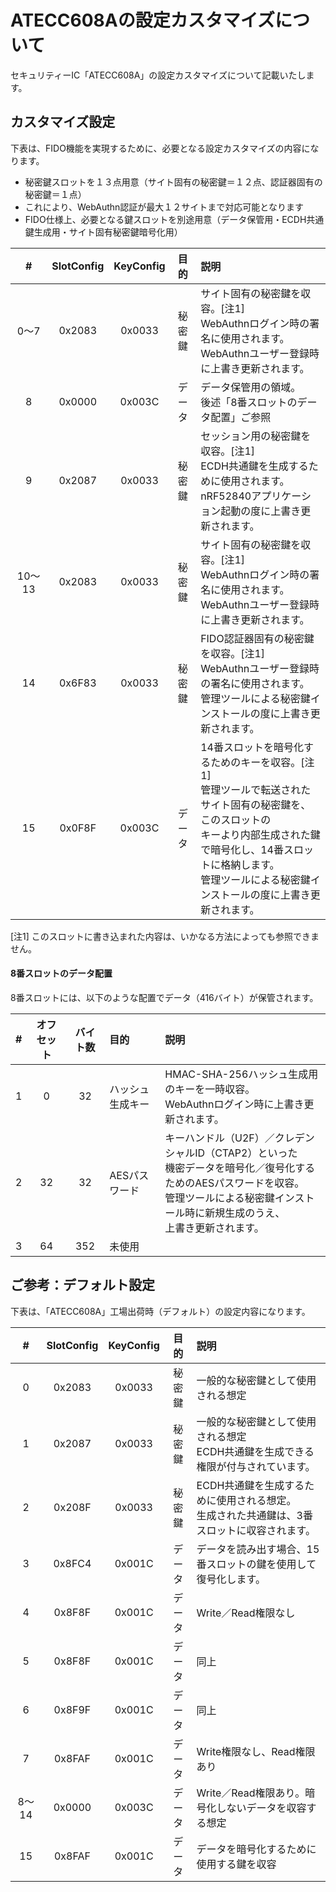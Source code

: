 # ATECC608Aの設定カスタマイズについて

セキュリティーIC「ATECC608A」の設定カスタマイズについて記載いたします。

## カスタマイズ設定

下表は、FIDO機能を実現するために、必要となる設定カスタマイズの内容になります。

- 秘密鍵スロットを１３点用意（サイト固有の秘密鍵＝１２点、認証器固有の秘密鍵＝１点）
- これにより、WebAuthn認証が最大１２サイトまで対応可能となります
- FIDO仕様上、必要となる鍵スロットを別途用意（データ保管用・ECDH共通鍵生成用・サイト固有秘密鍵暗号化用）

| # |SlotConfig|KeyConfig| 目的 |説明|
|:---:|:---:|:---:|:---:|:---|
|0〜7|0x2083|0x0033|秘密鍵|サイト固有の秘密鍵を収容。[注1]<br>WebAuthnログイン時の署名に使用されます。<br>WebAuthnユーザー登録時に上書き更新されます。|
|8|0x0000|0x003C|データ|データ保管用の領域。<br>後述「8番スロットのデータ配置」ご参照|
|9|0x2087|0x0033|秘密鍵|セッション用の秘密鍵を収容。[注1]<br>ECDH共通鍵を生成するために使用されます。<br>nRF52840アプリケーション起動の度に上書き更新されます。|
|10〜13|0x2083|0x0033|秘密鍵|サイト固有の秘密鍵を収容。[注1]<br>WebAuthnログイン時の署名に使用されます。<br>WebAuthnユーザー登録時に上書き更新されます。|
|14|0x6F83|0x0033|秘密鍵|FIDO認証器固有の秘密鍵を収容。[注1]<br>WebAuthnユーザー登録時の署名に使用されます。<br>管理ツールによる秘密鍵インストールの度に上書き更新されます。|
|15|0x0F8F|0x003C|データ|14番スロットを暗号化するためのキーを収容。[注1]<br>管理ツールで転送されたサイト固有の秘密鍵を、このスロットの<br>キーより内部生成された鍵で暗号化し、14番スロットに格納します。<br>管理ツールによる秘密鍵インストールの度に上書き更新されます。|

[注1] このスロットに書き込まれた内容は、いかなる方法によっても参照できません。

#### 8番スロットのデータ配置

8番スロットには、以下のような配置でデータ（416バイト）が保管されます。

| # |オフセット|バイト数| 目的 |説明|
|:---:|:---:|:---:|:---|:---|
|1|0|32|ハッシュ生成キー|HMAC-SHA-256ハッシュ生成用のキーを一時収容。<br>WebAuthnログイン時に上書き更新されます。|
|2|32|32|AESパスワード|キーハンドル（U2F）／クレデンシャルID（CTAP2）といった<br>機密データを暗号化／復号化するためのAESパスワードを収容。<br>管理ツールによる秘密鍵インストール時に新規生成のうえ、<br>上書き更新されます。|
|3|64|352|未使用||

## ご参考：デフォルト設定

下表は、「ATECC608A」工場出荷時（デフォルト）の設定内容になります。

| # |SlotConfig|KeyConfig| 目的 |説明|
|:---:|:---:|:---:|:---:|:---|
|0|0x2083|0x0033|秘密鍵|一般的な秘密鍵として使用される想定 |
|1|0x2087|0x0033|秘密鍵|一般的な秘密鍵として使用される想定<br>ECDH共通鍵を生成できる権限が付与されています。 |
|2|0x208F|0x0033|秘密鍵|ECDH共通鍵を生成するために使用される想定。<br>生成された共通鍵は、3番スロットに収容されます。|
|3|0x8FC4|0x001C|データ|データを読み出す場合、15番スロットの鍵を使用して復号化します。 |
|4|0x8F8F|0x001C|データ|Write／Read権限なし |
|5|0x8F8F|0x001C|データ|同上 |
|6|0x8F9F|0x001C|データ|同上 |
|7|0x8FAF|0x001C|データ|Write権限なし、Read権限あり |
|8〜14|0x0000|0x003C|データ|Write／Read権限あり。暗号化しないデータを収容する想定 |
|15|0x8FAF|0x001C|データ|データを暗号化するために使用する鍵を収容 |
